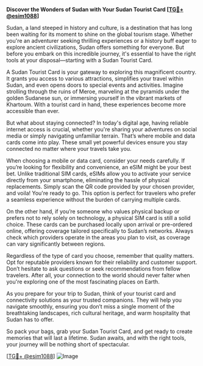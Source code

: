 **Discover the Wonders of Sudan with Your Sudan Tourist Card [[TG💪+ @esim1088](https://t.me/s/esim1088)]**

Sudan, a land steeped in history and culture, is a destination that has long been waiting for its moment to shine on the global tourism stage. Whether you're an adventurer seeking thrilling experiences or a history buff eager to explore ancient civilizations, Sudan offers something for everyone. But before you embark on this incredible journey, it's essential to have the right tools at your disposal—starting with a Sudan Tourist Card.

A Sudan Tourist Card is your gateway to exploring this magnificent country. It grants you access to various attractions, simplifies your travel within Sudan, and even opens doors to special events and activities. Imagine strolling through the ruins of Meroe, marveling at the pyramids under the golden Sudanese sun, or immersing yourself in the vibrant markets of Khartoum. With a tourist card in hand, these experiences become more accessible than ever.

But what about staying connected? In today's digital age, having reliable internet access is crucial, whether you're sharing your adventures on social media or simply navigating unfamiliar terrain. That’s where mobile and data cards come into play. These small yet powerful devices ensure you stay connected no matter where your travels take you.

When choosing a mobile or data card, consider your needs carefully. If you’re looking for flexibility and convenience, an eSIM might be your best bet. Unlike traditional SIM cards, eSIMs allow you to activate your service directly from your smartphone, eliminating the hassle of physical replacements. Simply scan the QR code provided by your chosen provider, and voila! You're ready to go. This option is perfect for travelers who prefer a seamless experience without the burden of carrying multiple cards.

On the other hand, if you’re someone who values physical backup or prefers not to rely solely on technology, a physical SIM card is still a solid choice. These cards can be purchased locally upon arrival or pre-ordered online, offering coverage tailored specifically to Sudan’s networks. Always check which providers operate in the areas you plan to visit, as coverage can vary significantly between regions.

Regardless of the type of card you choose, remember that quality matters. Opt for reputable providers known for their reliability and customer support. Don’t hesitate to ask questions or seek recommendations from fellow travelers. After all, your connection to the world should never falter when you're exploring one of the most fascinating places on Earth.

As you prepare for your trip to Sudan, think of your tourist card and connectivity solutions as your trusted companions. They will help you navigate smoothly, ensuring you don’t miss a single moment of the breathtaking landscapes, rich cultural heritage, and warm hospitality that Sudan has to offer.

So pack your bags, grab your Sudan Tourist Card, and get ready to create memories that will last a lifetime. Sudan awaits, and with the right tools, your journey will be nothing short of spectacular.

[[TG💪+ @esim1088](https://t.me/s/esim1088)] ![Image](https://i.postimg.cc/Y0z9fWf4/image.png)